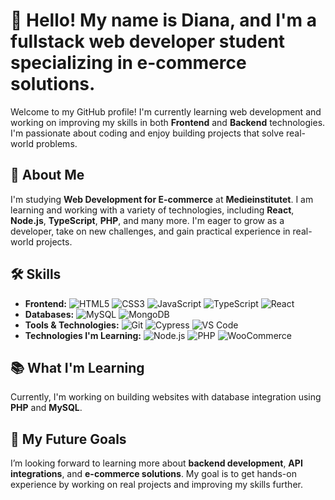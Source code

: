 # 👋 Hello! My name is Diana, and I'm a fullstack web developer student specializing in e-commerce solutions.

Welcome to my GitHub profile! I'm currently learning web development and working on improving my skills in both **Frontend** and **Backend** technologies. I'm passionate about coding and enjoy building projects that solve real-world problems.

## 🚀 About Me
I'm studying **Web Development for E-commerce** at **Medieinstitutet**. I am learning and working with a variety of technologies, including **React**, **Node.js**, **TypeScript**, **PHP**, and many more. I'm eager to grow as a developer, take on new challenges, and gain practical experience in real-world projects.

## 🛠️ Skills 
- **Frontend:** ![HTML5](https://img.shields.io/badge/HTML5-%23E34F26.svg?style=flat&logo=html5&logoColor=white) ![CSS3](https://img.shields.io/badge/CSS3-%231572B6.svg?style=flat&logo=css3&logoColor=white) ![JavaScript](https://img.shields.io/badge/JavaScript-%23F7DF1E.svg?style=flat&logo=javascript&logoColor=black) ![TypeScript](https://img.shields.io/badge/TypeScript-%23007ACC.svg?style=flat&logo=typescript&logoColor=white) ![React](https://img.shields.io/badge/React-%2361DAFB.svg?style=flat&logo=react&logoColor=black)   
- **Databases:** ![MySQL](https://img.shields.io/badge/MySQL-%234479A1.svg?style=flat&logo=mysql&logoColor=white) ![MongoDB](https://img.shields.io/badge/MongoDB-%2347A248.svg?style=flat&logo=mongodb&logoColor=white)  
- **Tools & Technologies:** ![Git](https://img.shields.io/badge/Git-%23F05032.svg?style=flat&logo=git&logoColor=white) ![Cypress](https://img.shields.io/badge/Cypress-%23337F43.svg?style=flat&logo=cypress&logoColor=white) ![VS Code](https://img.shields.io/badge/VS_Code-%23007ACC.svg?style=flat&logo=visualstudiocode&logoColor=white)  
- **Technologies I'm Learning:** ![Node.js](https://img.shields.io/badge/Node.js-%2343853D.svg?style=flat&logo=node.js&logoColor=white) ![PHP](https://img.shields.io/badge/PHP-%23778CB2.svg?style=flat&logo=php&logoColor=white)  ![WooCommerce](https://img.shields.io/badge/WooCommerce-96588A?style=flat&logo=woocommerce&logoColor=white)

  
## 📚 What I'm Learning
Currently, I'm working on building websites with database integration using **PHP** and **MySQL**.

## 🌱 My Future Goals
I’m looking forward to learning more about **backend development**, **API integrations**, and **e-commerce solutions**. My goal is to get hands-on experience by working on real projects and improving my skills further.



